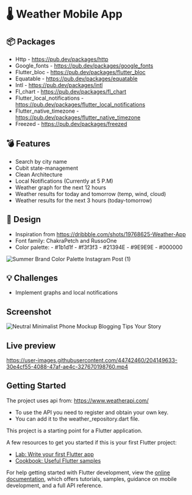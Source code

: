 # :thermometer: Weather Mobile App

## :package: Packages
- Http - https://pub.dev/packages/http
- Google_fonts - https://pub.dev/packages/google_fonts
- Flutter_bloc - https://pub.dev/packages/flutter_bloc
- Equatable - https://pub.dev/packages/equatable
- Intl - https://pub.dev/packages/intl
- Fl_chart - https://pub.dev/packages/fl_chart
- Flutter_local_notifications - https://pub.dev/packages/flutter_local_notifications
- Flutter_native_timezone - https://pub.dev/packages/flutter_native_timezone
- Freezed - https://pub.dev/packages/freezed

## :bomb: Features
- Search by city name
- Cubit state-management
- Clean Architecture
- Local Notifications (Currently at 5 P.M)
- Weather graph for the next 12 hours
- Weather results for today and tomorrow (temp, wind, cloud)
- Weather results for the next 3 hours (today-tomorrow)

## :art: Design
- Inspiration from https://dribbble.com/shots/19768625-Weather-App
- Font family: ChakraPetch and RussoOne
- Color palette: - #1b1d1f - #f3f3f3 - #21394E - #9E9E9E - #000000

![Summer Brand Color Palette Instagram Post (1)](https://user-images.githubusercontent.com/44742460/204097350-36810f40-d6ab-4ce0-8644-ea027cad4332.png)

## :bulb: Challenges
- Implement graphs and local notifications

## Screenshot
![Neutral Minimalist Phone Mockup Blogging Tips Your Story](https://user-images.githubusercontent.com/44742460/204097396-028ce539-06c1-4b02-a4b0-ed709739ecc8.png)

## Live preview
https://user-images.githubusercontent.com/44742460/204149633-30e4cf55-4088-47af-ae4c-327670198760.mp4

## Getting Started

The project uses api from: https://www.weatherapi.com/
- To use the API you need to register and obtain your own key. 
- You can add it to the weather_repository.dart file.

This project is a starting point for a Flutter application.

A few resources to get you started if this is your first Flutter project:

- [Lab: Write your first Flutter app](https://docs.flutter.dev/get-started/codelab)
- [Cookbook: Useful Flutter samples](https://docs.flutter.dev/cookbook)

For help getting started with Flutter development, view the
[online documentation](https://docs.flutter.dev/), which offers tutorials,
samples, guidance on mobile development, and a full API reference.
